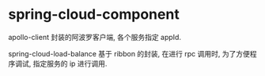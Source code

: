# spring-cloud-component

apollo-client
封装的阿波罗客户端, 各个服务指定 appId.

spring-cloud-load-balance
基于 ribbon 的封装, 在进行 rpc 调用时, 为了方便程序调试, 指定服务的 ip 进行调用.